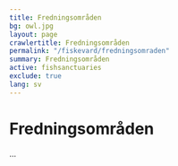 ```yaml
---
title: Fredningsområden
bg: owl.jpg
layout: page
crawlertitle: Fredningsområden
permalink: "/fiskevard/fredningsomraden"
summary: Fredningsområden
active: fishsanctuaries
exclude: true
lang: sv
---
```


# Fredningsområden

...